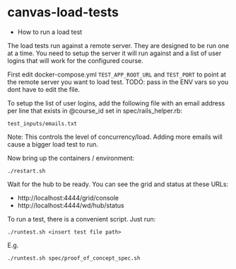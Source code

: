 # canvas-load-tests

* How to run a load test

The load tests run against a remote server. They are designed to be run one at a time.
You need to setup the server it will run against and a list of user logins that will work
for the configured course.

First edit docker-compose.yml `TEST_APP_ROOT_URL` and `TEST_PORT` to point at the remote
server you want to load test. TODO: pass in the ENV vars so you dont have to edit the file.

To setup the list of user logins, add the following file with an email address per 
line that exists in @course_id set in spec/rails_helper.rb:

```test_inputs/emails.txt```

Note: This controls the level of concurrency/load. Adding more emails will cause a bigger load test to run.

Now bring up the containers / environment:

```./restart.sh```

Wait for the hub to be ready. You can see the grid and status at these URLs:
* http://localhost:4444/grid/console
* http://localhost:4444/wd/hub/status

To run a test, there is a convenient script. Just run: 

```./runtest.sh <insert test file path>```

E.g.

```./runtest.sh spec/proof_of_concept_spec.sh```


